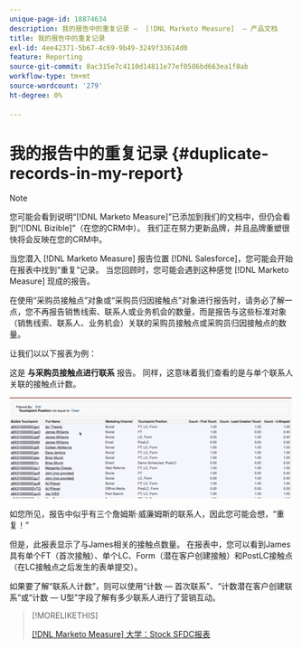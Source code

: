 ```yaml
---
unique-page-id: 18874634
description: 我的报告中的重复记录 —  [!DNL Marketo Measure]  — 产品文档
title: 我的报告中的重复记录
exl-id: 4ee42371-5b67-4c69-9b49-3249f33614d0
feature: Reporting
source-git-commit: 8ac315e7c4110d14811e77ef0586bd663ea1f8ab
workflow-type: tm+mt
source-wordcount: '279'
ht-degree: 0%

---
```


# 我的报告中的重复记录 {#duplicate-records-in-my-report}

>[!NOTE]
>
>您可能会看到说明“[!DNL Marketo Measure]”已添加到我们的文档中，但仍会看到“[!DNL Bizible]”（在您的CRM中）。 我们正在努力更新品牌，并且品牌重塑很快将会反映在您的CRM中。

当您潜入 [!DNL Marketo Measure] 报告位置 [!DNL Salesforce]，您可能会开始在报表中找到“重复”记录。 当您回顾时，您可能会遇到这种感觉 [!DNL Marketo Measure] 现成的报告。

在使用“采购员接触点”对象或“采购员归因接触点”对象进行报告时，请务必了解一点，您不再报告销售线索、联系人或业务机会的数量，而是报告与这些标准对象（销售线索、联系人、业务机会）关联的采购员接触点或采购员归因接触点的数量。

让我们以以下报表为例：

这是 **与采购员接触点进行联系** 报告。 同样，这意味着我们查看的是与单个联系人关联的接触点计数。

![](assets/1.gif)

如您所见，报告中似乎有三个詹姆斯·威廉姆斯的联系人，因此您可能会想，“重复！”

但是，此报表显示了与James相关的接触点数量。 在报表中，您可以看到James具有单个FT（首次接触）、单个LC、Form（潜在客户创建接触）和PostLC接触点（在LC接触点之后发生的表单提交）。

如果要了解“联系人计数”，则可以使用“计数 — 首次联系”、“计数潜在客户创建联系”或“计数 — U型”字段了解有多少联系人进行了营销互动。

>[!MORELIKETHIS]
>
>[[!DNL Marketo Measure] 大学：Stock SFDC报表](https://universityonline.marketo.com/courses/bizible-fundamentals-bizible-102/#/page/5c5cb68dfb384d0c9fb96cc4)
